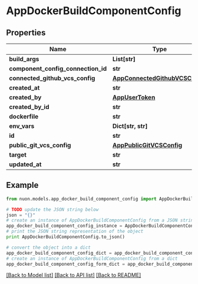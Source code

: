 # AppDockerBuildComponentConfig


## Properties

Name | Type | Description | Notes
------------ | ------------- | ------------- | -------------
**build_args** | **List[str]** |  | [optional] 
**component_config_connection_id** | **str** | value | [optional] 
**connected_github_vcs_config** | [**AppConnectedGithubVCSConfig**](AppConnectedGithubVCSConfig.md) |  | [optional] 
**created_at** | **str** |  | [optional] 
**created_by** | [**AppUserToken**](AppUserToken.md) |  | [optional] 
**created_by_id** | **str** |  | [optional] 
**dockerfile** | **str** |  | [optional] 
**env_vars** | **Dict[str, str]** |  | [optional] 
**id** | **str** |  | [optional] 
**public_git_vcs_config** | [**AppPublicGitVCSConfig**](AppPublicGitVCSConfig.md) |  | [optional] 
**target** | **str** |  | [optional] 
**updated_at** | **str** |  | [optional] 

## Example

```python
from nuon.models.app_docker_build_component_config import AppDockerBuildComponentConfig

# TODO update the JSON string below
json = "{}"
# create an instance of AppDockerBuildComponentConfig from a JSON string
app_docker_build_component_config_instance = AppDockerBuildComponentConfig.from_json(json)
# print the JSON string representation of the object
print AppDockerBuildComponentConfig.to_json()

# convert the object into a dict
app_docker_build_component_config_dict = app_docker_build_component_config_instance.to_dict()
# create an instance of AppDockerBuildComponentConfig from a dict
app_docker_build_component_config_form_dict = app_docker_build_component_config.from_dict(app_docker_build_component_config_dict)
```
[[Back to Model list]](../README.md#documentation-for-models) [[Back to API list]](../README.md#documentation-for-api-endpoints) [[Back to README]](../README.md)


